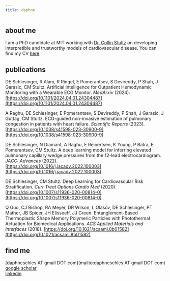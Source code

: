 ```yaml
---
title: daphne
---
```


## about me
I am a PhD candidate at MIT working with [Dr. Collin Stultz](http://imes.mit.edu/people/faculty/stultz-collin/) on developing interpretible and trustworthy models of cardiovascular disease. You can find my CV [here](https://daphneschles.github.io/documents/cv_daphne_schlesinger_detailed.pdf).

## publications
DE Schlesinger, R Alam, R Ringel, E Pomerantsev, S Devireddy, P Shah, J Garasic, CM Stultz. Artificial Intelligence for Outpatient Hemodynamic Monitoring with a Wearable ECG Monitor. *MedArxiv* (2024). [https://doi.org/10.1101/2024.04.01.24304487](https://doi.org/10.1101/2024.04.01.24304487)

A Raghu, DE Schlesinger, E Pomerantsev, S Devireddy, P Shah, J Garasic, J Guttag, CM Stultz. ECG-guided non-invasive estimation of pulmonary congestion in patients with heart failure. *Scientific Reports* (2023). [https://doi.org/10.1038/s41598-023-30900-9](https://doi.org/10.1038/s41598-023-30900-9)

DE Schlesinger, N Diamant, A Raghu, E Reinertsen, K Young, P Batra, E Pomerantsev, CM Stultz. A deep learning model for inferring elevated pulmonary capillary wedge pressures from the 12-lead electrocardiogram. *JACC: Advances* (2022).  
[https://doi.org/10.1016/j.jacadv.2022.100003](https://doi.org/10.1016/j.jacadv.2022.100003)

DE Schlesinger, CM Stultz. Deep Learning for Cardiovascular Risk Stratification. *Curr Treat Options Cardio Med* (2020).  
[https://doi.org/10.1007/s11936-020-00814-0](https://doi.org/10.1007/s11936-020-00814-0)

Q Guo, CJ Bishop, RA Meyer, DR Wilson, L Olasov, DE Schlesinger, PT Mather, JB Spicer, JH Elisseeff, JJ Green. Entanglement-Based Thermoplastic Shape Memory Polymeric Particles with Photothermal Actuation for Biomedical Applications. *ACS Applied Materials and Interfaces* (2018). [https://doi.org/10.1021/acsami.8b01582](https://doi.org/10.1021/acsami.8b01582)

## find me
[daphneschles AT gmail DOT com](mailto:daphneschles AT gmail DOT com)  
[google scholar](https://scholar.google.com/citations?user=Y47sEn8AAAAJ&hl=en)  
[linkedin](https://www.linkedin.com/in/dschles/)
